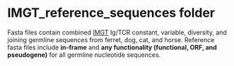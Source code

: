 # IMGT_reference_sequences folder
Fasta files contain combined [IMGT](https://www.imgt.org/genedb/) Ig/TCR constant, variable, 
diversity, and joining germline sequences from ferret, dog, cat, and horse.
Reference fasta files include **in-frame** and **any functionality (functional, ORF, and pseudogene)**
for all germline nucleotide sequences.
